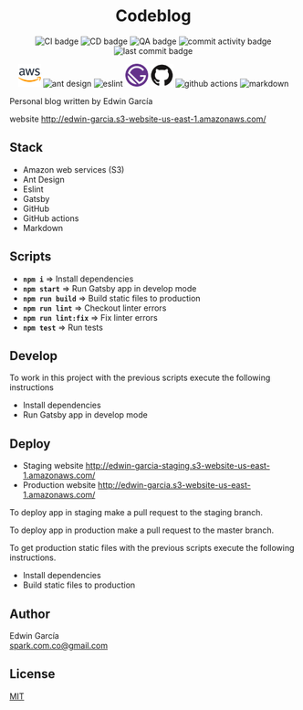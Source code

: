 <h1 align="center">Codeblog</h1>

<p align="center">
  <img src="https://github.com/edwintrumpet/codeblog/workflows/CI/badge.svg" alt="CI badge">
  <img src="https://github.com/edwintrumpet/codeblog/workflows/CD/badge.svg" alt="CD badge">
  <img src="https://github.com/edwintrumpet/codeblog/workflows/QA/badge.svg" alt="QA badge">
  <img src="https://img.shields.io/github/commit-activity/m/edwintrumpet/codeblog?logo=github" alt="commit activity badge">
  <img src="https://img.shields.io/github/last-commit/edwintrumpet/codeblog?logo=github" alt="last commit badge">
</p>

<p align="center">
  <img src="https://raw.githubusercontent.com/devicons/devicon/9c6bfdb9783cdfe1018666ed76adcfd3eab6fad6/icons/amazonwebservices/amazonwebservices-original.svg" alt="AWS" width="40" height="40"/>
  <img src="https://simpleicons.org/icons/antdesign.svg" alt="ant design" width="40" height="40"/>
  <img src="https://simpleicons.org/icons/eslint.svg" alt="eslint" width="40" height="40"/>
  <img src="https://raw.githubusercontent.com/devicons/devicon/9c6bfdb9783cdfe1018666ed76adcfd3eab6fad6/icons/gatsby/gatsby-original.svg" alt="gatsby" width="40" height="40"/>
  <img src="https://raw.githubusercontent.com/devicons/devicon/9c6bfdb9783cdfe1018666ed76adcfd3eab6fad6/icons/github/github-original.svg" alt="github" width="40" height="40"/>
  <img src="https://simpleicons.org/icons/githubactions.svg" alt="github actions" width="40" height="40"/>
  <img src="https://simpleicons.org/icons/markdown.svg" alt="markdown" width="40" height="40"/>
</p>

Personal blog written by Edwin García

website http://edwin-garcia.s3-website-us-east-1.amazonaws.com/

## Stack

- Amazon web services (S3)
- Ant Design
- Eslint
- Gatsby
- GitHub
- GitHub actions
- Markdown

## Scripts

- **`npm i`** => Install dependencies
- **`npm start`** => Run Gatsby app in develop mode
- **`npm run build`** => Build static files to production
- **`npm run lint`** => Checkout linter errors
- **`npm run lint:fix`** => Fix linter errors
- **`npm test`** => Run tests

## Develop

To work in this project with the previous scripts execute the following instructions

- Install dependencies
- Run Gatsby app in develop mode

## Deploy

- Staging website http://edwin-garcia-staging.s3-website-us-east-1.amazonaws.com/
- Production website http://edwin-garcia.s3-website-us-east-1.amazonaws.com/

To deploy app in staging make a pull request to the staging branch.

To deploy app in production make a pull request to the master branch.

To get production static files with the previous scripts execute the following instructions.

- Install dependencies
- Build static files to production

## Author

Edwin García  
spark.com.co@gmail.com

## License

[MIT](./LICENSE)

